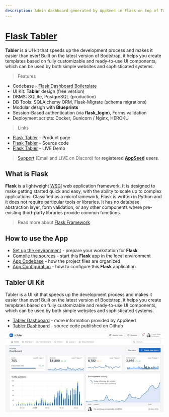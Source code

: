 ```yaml
---
description: Admin dashboard generated by AppSeed in Flask on top of Tabler Dashboard.
---
```


# [Flask Tabler](https://appseed.us/product/tabler/flask/)

**Tabler** is a UI kit that speeds up the development process and makes it easier than ever! Built on the latest version of Bootstrap, it helps you create templates based on fully customizable and ready-to-use UI components, which can be used by both simple websites and sophisticated systems.

> Features

- Codebase - [Flask Dashboard Boilerplate](../../boilerplate-code/flask-dashboard.md)
- UI Kit: **Tabler** design (free version)
- DBMS: SQLite, PostgreSQL (production)
- DB Tools: SQLAlchemy ORM, Flask-Migrate (schema migrations)
- Modular design with **Blueprints**
- Session-Based authentication (via **flask_login**), Forms validation
- Deployment scripts: Docker, Gunicorn / Nginx, HEROKU

> Links

- [Flask Tabler](https://appseed.us/product/tabler/flask/) - Product page
- [Flask Tabler](https://github.com/app-generator/flask-dashboard-tabler) - Source code
- [Flask Tabler](https://flask-dashboard-tabler.appseed.us/) - LIVE Demo

> [Support](https://appseed.us/support) (Email and LIVE on Discord) for **registered** [**AppSeed**](https://appseed.us/) **users**.

## What is Flask

**Flask** is a lightweight [WSGI](../../content/what-is/wsgi.md) web application framework. It is designed to make getting started quick and easy, with the ability to scale up to complex applications. Classified as a microframework, Flask is written in Python and it does not require particular tools or libraries. It has no database abstraction layer, form validation, or any other components where pre-existing third-party libraries provide common functions.

> Read more about [Flask Framework](../../content/what-is/flask.md)

## How to use the App

- [Set up the environment](../../boilerplate-code/flask-dashboard.md#environment) - prepare your workstation for **Flask**
- [Compile the sources](../../boilerplate-code/flask-dashboard.md#build-the-app-1) - start this **Flask** app in the local environment
- [App Codebase](../../boilerplate-code/flask-dashboard.md#app-codebase) - how the project files are organized
- [App Configuration](../../boilerplate-code/flask-dashboard.md#app-configuration) - how to configure this **Flask** application

## Tabler UI Kit

Tabler is a UI kit that speeds up the development process and makes it easier than ever! Built on the latest version of Bootstrap, it helps you create templates based on fully customizable and ready-to-use UI components, which can be used by both simple websites and sophisticated systems.

- [Tabler Dashboard](../../content/bootstrap-template/tabler.md) - more information provided by AppSeed
- [Tabler Dashboard](https://github.com/admin-dashboards/bootstrap-template-tabler) - source code published on Github

![Tabler Dashboard - Open-source Template.](../../../static/assets/docs-cover-tabler.jpg)
